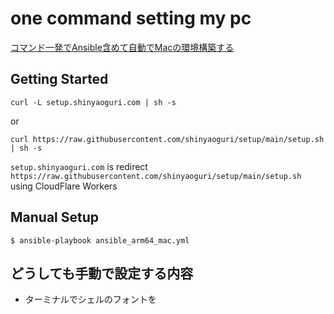 # one command setting my pc

[コマンド一発でAnsible含めて自動でMacの環境構築する](https://zenn.dev/shinyaoguri/articles/5caeeeea21b0c2)

## Getting Started

```
curl -L setup.shinyaoguri.com | sh -s
```
or
```
curl https://raw.githubusercontent.com/shinyaoguri/setup/main/setup.sh | sh -s
```

`setup.shinyaoguri.com` is redirect `https://raw.githubusercontent.com/shinyaoguri/setup/main/setup.sh` using CloudFlare Workers

## Manual Setup

```
$ ansible-playbook ansible_arm64_mac.yml
```

## どうしても手動で設定する内容
- ターミナルでシェルのフォントを
